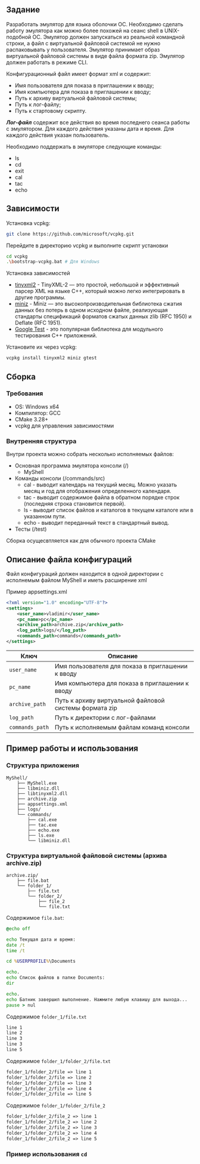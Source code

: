 ## Задание
Разработать эмулятор для языка оболочки ОС. Необходимо сделать работу эмулятора как можно более похожей на сеанс shell в UNIX-подобной ОС. Эмулятор должен запускаться из реальной командной строки, а файл с виртуальной файловой системой не нужно распаковывать у пользователя. Эмулятор принимает образ виртуальной файловой системы в виде файла формата zip. Эмулятор должен работать в режиме CLI.

Конфигурационный файл имеет формат xml и содержит:
 - Имя пользователя для показа в приглашении к вводу;
 - Имя компьютера для показа в приглашении к вводу;
 - Путь к архиву виртуальной файловой системы;
 - Путь к лог-файлу;
 - Путь к стартовому скрипту.

***Лог-файл*** содержит все действия во время последнего сеанса работы с эмулятором. Для каждого действия указаны дата и время. Для каждого действия указан пользователь.

Необходимо поддержать в эмуляторе следующие команды:
 - ls
 - cd
 - exit
 - cal
 - tac
 - echo

## Зависимости
Установка vcpkg:
```bash
git clone https://github.com/microsoft/vcpkg.git
```
Перейдите в директорию vcpkg и выполните скрипт установки
```bash
cd vcpkg
.\bootstrap-vcpkg.bat # Для Windows
```
Установка зависимостей
- [tinyxml2](https://github.com/leethomason/tinyxml2) - TinyXML-2 — это простой, небольшой и эффективный парсер XML на языке C++, который можно легко интегрировать в другие программы.
- [miniz](https://github.com/richgel999/miniz) - Miniz — это высокопроизводительная библиотека сжатия данных без потерь в одном исходном файле, реализующая стандарты спецификаций форматов сжатых данных zlib (RFC 1950) и Deflate (RFC 1951).
- [Google Test](https://github.com/google/googletest) - это популярная библиотека для модульного тестирования C++ приложений.

Установите их через vcpkg:
```bash
vcpkg install tinyxml2 miniz gtest
```
## Сборка
### Требования
- OS: Windows x64
- Компилятор: GCC
- CMake 3.28+
- vcpkg для управления зависимостями

### Внутренняя структура
Внутри проекта можно собрать несколько исполняемых файлов:
 - Основная программа эмулятора консоли (/)
    - MyShell
 - Команды консоли (/commands/src)
    - cal - выводит календарь на текущий месяц. Можно указать месяц и год для отображения определенного календаря.
    - tac - выводит содержимое файла в обратном порядке строк (последняя строка становится первой).
    - ls - выводит список файлов и каталогов в текущем каталоге или в указанном пути.
    - echo - выводит переданный текст в стандартный вывод.
 - Тесты (/test)

Сборка осущесвтляется как для обычного проекта CMake

## Описание файла конфигураций
Файл конфигураций должен находится в одной директории с исполнемым файлом MyShell и иметь расширение xml

Пример appsettings.xml 
```xml
<?xml version="1.0" encoding="UTF-8"?>
<settings>
    <user_name>vladimir</user_name>
    <pc_name>pc</pc_name>
    <archive_path>archive.zip</archive_path>
    <log_path>logs/</log_path>
    <commands_path>commands</commands_path>
</settings>
```

| Ключ        | Описание                                           |
|-----------------|------------------------------------------------|
| `user_name`     | Имя пользователя для показа в приглашении к вводу|
| `pc_name`       | Имя компьютера для показа в приглашении к вводу|
| `archive_path`  | Путь к архиву виртуальной файловой системы формата zip|
| `log_path`      | Путь к директории с лог-файлами|
| `commands_path` | Путь к исполняемым файлам команд консоли|

## Пример работы и использования

### Структура приложения
```
MyShell/
    ├── MyShell.exe
    ├── libminiz.dll
    ├── libtinyxml2.dll
    ├── archive.zip
    ├── appsettings.xml
    ├── logs/
    └── commands/
        ├── cal.exe
        ├── tac.exe
        ├── echo.exe
        ├── ls.exe
        └── libminiz.dll
```
### Структура виртуальной файловой системы (архива archive.zip)

```
archive.zip/
    ├── file.bat
    └── folder_1/
        ├── file.txt
        └── folder_2/
            ├── file_2
            └── file.txt
```

Содержимое `file.bat`:
```bat
@echo off

echo Текущая дата и время:
date /t
time /t

cd %USERPROFILE%\Documents

echo.
echo Список файлов в папке Documents:
dir

echo.
echo Батник завершил выполнение. Нажмите любую клавишу для выхода...
pause > nul
```

Содержимое `folder_1/file.txt`
```txt
line 1
line 2
line 3
line 3
line 5
```
Содержимое `folder_1/folder_2/file.txt`
```txt
folder_1/folder_2/file => line 1
folder_1/folder_2/file => line 2
folder_1/folder_2/file => line 3
folder_1/folder_2/file => line 4
folder_1/folder_2/file => line 5
```
Содержимое `folder_1/folder_2/file_2`
```txt
folder_1/folder_2/file_2 => line 1
folder_1/folder_2/file_2 => line 2
folder_1/folder_2/file_2 => line 3
folder_1/folder_2/file_2 => line 4
folder_1/folder_2/file_2 => line 5
```

### Пример использования **`cd`**

